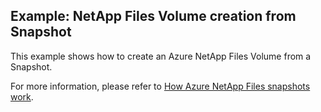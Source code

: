 ## Example: NetApp Files Volume creation from Snapshot

This example shows how to create an Azure NetApp Files Volume from a Snapshot.

For more information, please refer to [How Azure NetApp Files snapshots work](https://docs.microsoft.com/en-us/azure/azure-netapp-files/snapshots-introduction).